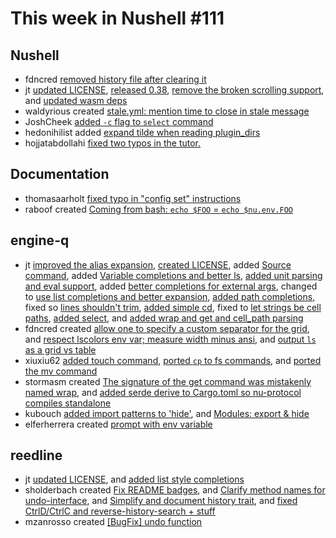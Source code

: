 # This week in Nushell #111

## Nushell

- fdncred [removed history file after clearing it](https://github.com/nushell/nushell/pull/4069) 
- jt [updated LICENSE](https://github.com/nushell/nushell/pull/4067), [released 0.38](https://github.com/nushell/nushell/pull/4064), [remove the broken scrolling support](https://github.com/nushell/nushell/pull/4063), and [updated wasm deps](https://github.com/nushell/nushell/pull/4061) 
- waldyrious created [stale.yml: mention time to close in stale message](https://github.com/nushell/nushell/pull/4066) 
- JoshCheek [added `-c` flag to `select` command](https://github.com/nushell/nushell/pull/4062) 
- hedonihilist added [expand tilde when reading plugin_dirs](https://github.com/nushell/nushell/pull/4052) 
- hojjatabdollahi [fixed two typos in the tutor.](https://github.com/nushell/nushell/pull/4051) 

## Documentation

- thomasaarholt [fixed typo in "config set" instructions](https://github.com/nushell/nushell.github.io/pull/202) 
- raboof created [Coming from bash: `echo $FOO` = `echo $nu.env.FOO`](https://github.com/nushell/nushell.github.io/pull/200) 

## engine-q

- jt [improved the alias expansion](https://github.com/nushell/engine-q/pull/104), [created LICENSE](https://github.com/nushell/engine-q/pull/100), added [Source command](https://github.com/nushell/engine-q/pull/99), added [Variable completions and better ls](https://github.com/nushell/engine-q/pull/95), [added unit parsing and eval support](https://github.com/nushell/engine-q/pull/93), added [better completions for external args](https://github.com/nushell/engine-q/pull/92), changed to [use list completions and better expansion](https://github.com/nushell/engine-q/pull/91), [added path completions](https://github.com/nushell/engine-q/pull/90), fixed so [lines shouldn't trim](https://github.com/nushell/engine-q/pull/87), [added simple cd](https://github.com/nushell/engine-q/pull/86), fixed to [let strings be cell paths](https://github.com/nushell/engine-q/pull/83), [added select](https://github.com/nushell/engine-q/pull/82), and [added wrap and get and cell_path parsing](https://github.com/nushell/engine-q/pull/81) 
- fdncred created [allow one to specify a custom separator for the grid](https://github.com/nushell/engine-q/pull/103), and [respect lscolors env var; measure width minus ansi](https://github.com/nushell/engine-q/pull/102), and [output `ls` as a grid vs table](https://github.com/nushell/engine-q/pull/96) 
- xiuxiu62 [added touch command](https://github.com/nushell/engine-q/pull/101), [ported `cp` to fs commands](https://github.com/nushell/engine-q/pull/98), and [ported the mv command](https://github.com/nushell/engine-q/pull/88) 
- stormasm created [The signature of the get command was mistakenly named wrap](https://github.com/nushell/engine-q/pull/97), and [added serde derive to Cargo.toml so nu-protocol compiles standalone](https://github.com/nushell/engine-q/pull/85) 
- kubouch [added import patterns to 'hide'](https://github.com/nushell/engine-q/pull/89), and [Modules: export & hide](https://github.com/nushell/engine-q/pull/74) 
- elferherrera created [prompt with env variable](https://github.com/nushell/engine-q/pull/84) 

## reedline

- jt [updated LICENSE](https://github.com/nushell/reedline/pull/163), and [added list style completions](https://github.com/nushell/reedline/pull/162) 
- sholderbach created [Fix README badges](https://github.com/nushell/reedline/pull/161), and [Clarify method names for undo-interface](https://github.com/nushell/reedline/pull/160), and [Simplify and document history trait](https://github.com/nushell/reedline/pull/159), and [fixed CtrlD/CtrlC and reverse-history-search + stuff](https://github.com/nushell/reedline/pull/155) 
- mzanrosso created [[BugFix] undo function](https://github.com/nushell/reedline/pull/143) 

